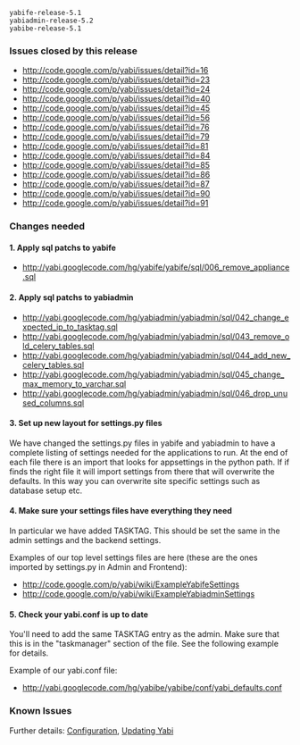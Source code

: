 
```
yabife-release-5.1
yabiadmin-release-5.2
yabibe-release-5.1
```

### Issues closed by this release ###
  * http://code.google.com/p/yabi/issues/detail?id=16
  * http://code.google.com/p/yabi/issues/detail?id=23
  * http://code.google.com/p/yabi/issues/detail?id=24
  * http://code.google.com/p/yabi/issues/detail?id=40
  * http://code.google.com/p/yabi/issues/detail?id=45
  * http://code.google.com/p/yabi/issues/detail?id=56
  * http://code.google.com/p/yabi/issues/detail?id=76
  * http://code.google.com/p/yabi/issues/detail?id=79
  * http://code.google.com/p/yabi/issues/detail?id=81
  * http://code.google.com/p/yabi/issues/detail?id=84
  * http://code.google.com/p/yabi/issues/detail?id=85
  * http://code.google.com/p/yabi/issues/detail?id=86
  * http://code.google.com/p/yabi/issues/detail?id=87
  * http://code.google.com/p/yabi/issues/detail?id=90
  * http://code.google.com/p/yabi/issues/detail?id=91

### Changes needed ###

#### 1. Apply sql patchs to yabife ####
  * http://yabi.googlecode.com/hg/yabife/yabife/sql/006_remove_appliance.sql

#### 2. Apply sql patchs to yabiadmin ####
  * http://yabi.googlecode.com/hg/yabiadmin/yabiadmin/sql/042_change_expected_ip_to_tasktag.sql
  * http://yabi.googlecode.com/hg/yabiadmin/yabiadmin/sql/043_remove_old_celery_tables.sql
  * http://yabi.googlecode.com/hg/yabiadmin/yabiadmin/sql/044_add_new_celery_tables.sql
  * http://yabi.googlecode.com/hg/yabiadmin/yabiadmin/sql/045_change_max_memory_to_varchar.sql
  * http://yabi.googlecode.com/hg/yabiadmin/yabiadmin/sql/046_drop_unused_columns.sql

#### 3. Set up new layout for settings.py files ####
We have changed the settings.py files in yabife and yabiadmin to have a complete listing of settings needed for the applications to run. At the end of each file there is an import that looks for appsettings in the python path. If if finds the right file it will import settings from there that will overwrite the defaults. In this way you can overwrite site specific settings such as database setup etc.

#### 4. Make sure your settings files have everything they need ####
In particular we have added TASKTAG. This should be set the same in the admin settings and the backend settings.

Examples of our top level settings files are here (these are the ones imported by settings.py in Admin and Frontend):
  * http://code.google.com/p/yabi/wiki/ExampleYabifeSettings
  * http://code.google.com/p/yabi/wiki/ExampleYabiadminSettings


#### 5. Check your yabi.conf is up to date ####
You'll need to add the same TASKTAG entry as the admin. Make sure that this is in the "taskmanager" section of the file. See the following example for details.

Example of our yabi.conf file:
  * http://yabi.googlecode.com/hg/yabibe/yabibe/conf/yabi_defaults.conf


### Known Issues ###

Further details: [Configuration](Configuration.md), [Updating Yabi](Updating.md)